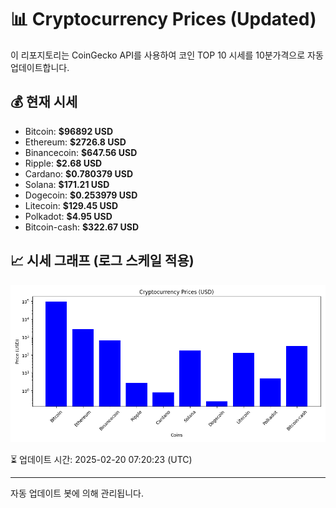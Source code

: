 
# 📊 Cryptocurrency Prices (Updated)

이 리포지토리는 CoinGecko API를 사용하여 코인 TOP 10 시세를 10분가격으로 자동 업데이트합니다.

## 💰 현재 시세
- Bitcoin: **$96892 USD**
- Ethereum: **$2726.8 USD**
- Binancecoin: **$647.56 USD**
- Ripple: **$2.68 USD**
- Cardano: **$0.780379 USD**
- Solana: **$171.21 USD**
- Dogecoin: **$0.253979 USD**
- Litecoin: **$129.45 USD**
- Polkadot: **$4.95 USD**
- Bitcoin-cash: **$322.67 USD**

## 📈 시세 그래프 (로그 스케일 적용)
![Crypto Prices](crypto_prices.png)

⏳ 업데이트 시간: 2025-02-20 07:20:23 (UTC)

---
자동 업데이트 봇에 의해 관리됩니다.
